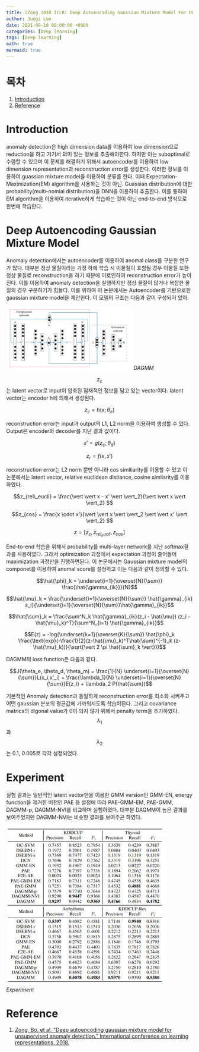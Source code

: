 ```yaml
---
title: (Zong 2018 ICLR) Deep Autoencoding Gaussian Mixture Model For Unsupervised Anomaly Detection
author: Jungi Lee
date: 2021-09-10 00:00:00 +0900
categories: [Deep learning]
tags: [Deep learning]
math: true
mermaid: true
---
```

# 목차 
1. [Introduction](#introduction)  
1. [Reference](#reference)  

# Introduction

anomaly detection은 high dimension data를 이용하여 low dimension으로 reduction을 하고 거기서 의미 있는 정보를 추출해야한다. 하지만 이는 suboptimal로 수렴할 수 있으며 이 문제를 해결하기 위해서 autoencoder를 이용하여 low dimension representation과 reconstruction error를 생성한다. 이러한 정보를 이용하여 guassian mixture model을 이용하여 분류를 한다. 이때 Expectation-Maximization(EM) algorithm을 사용하는 것이 아닌. Guassian distribution에 대한 probability(multi-nomial distribution)을 DNN을 이용하여 추출한다. 이를 통하여 EM algorithm을 이용하여 iterative하게 학습하는 것이 아닌 end-to-end 방식으로 한번에 학습한다.

# Deep Autoencoding Gaussian Mixture Model

Anomaly detection에서는 autoencoder를 이용하여 anomal class를 구분한 연구가 많다. 대부분 정상 물질이라는 가정 하에 학습 시 이물질이 포함될 경우 이물질 또한 정상 물질로 reconstruction을 하기 때문에 이로인하여 reconstruction error가 높아진다. 이를 이용하여 anomaly detection을 실행하지만 정상 물질이 많거나 복잡한 물질의 경우 구분하기가 힘들다. 이를 위하여 이 논문에서는 Autoencoder를 기반으로한 gaussian mixture model을 제안한다. 이 모델의 구조는 다음과 같이 구성되어 있아.


![archi][archi]
_DAGMM_

$$z_c$$는 latent vector로 input이 압축된 잠재적인 정보를 담고 있는 vector이다. latent vector는 encoder h에 의해서 생성된다.

$$z_c = h(x; \theta_e)$$

reconstruction error는 input과 output의 L1, L2 norm을 이용하여 생성할 수 있다. Output은 encoder와 decoder를 지난 결과 값이다.

$$x' = g(z_c; \theta_d)$$

$$z_r = f(x,x')$$

reconstruction error는 L2 norm 뿐만 아니라 cos similiarity를 이용할 수 있고 이 논문에서는 latent vector, relative euclidean distiance, cosine similarity를 이용하였다.

$$z_{rel\_eucli} = \frac{\vert \vert x - x' \vert \vert_2}{\vert \vert x \vert \vert_2} $$

$$z_{cos} = \frac{x \cdot x'}{\vert \vert x \vert \vert_2 \vert \vert x' \vert \vert_2} $$

$$z= [z_c, z_{rel_eucli}, z_{cos}] $$

End-to-end 학습을 위해서 probability를 multi-layer network를 지난 softmax결과를 사용하였다. 그래서 optimization 과정에서 expectation 과정이 줄어들어 maximization 과정만을 진행하면된다. 이 논문에서는 Gaussian mixture model의 componet를 이용하여 anomal score를 설정하고 이는 다음과 같이 정의할 수 있다.

$$\hat{\phi}_k = \underset{i=1}{\overset{N}{\sum}} \frac{\hat{\gamma_{ik}}}{N}$$

$$\hat{\mu}_k = \frac{\underset{i=1}{\overset{N}{\sum}} \hat{\gamma}_{ik} z_i}{\underset{i=1}{\overset{N}{\sum}}\hat{\gamma}_{ik}}$$

$$\hat{\sum}_k = \frac{\sum^N_k \hat{\gamma}_{ik}(z_i - \hat{\mu}) (z_i - \hat{\mu}_k)^T}{\sum^N_{i=1} \hat{\gamma}_{ik}}$$

$$E(z) = -log(\underset{k=1}{\overset{K}{\sum}} \hat{\phi}_k \frac{\text{exp}(-\frac{1}{2}(z-\hat{\mu}_k)^T\hat{\sum}^{-1}_k (z- \hat{\mu}_k))}{\sqrt{\vert 2 \pi \hat{\sum}_k \vert}})$$

DAGMM의 loss function은 다음과 같다.

$$J(\theta_e, \theta_d, \theta_m) = \frac{1}{N} \underset{i=1}{\overset{N}{\sum}}L(x_i,x'_i) + \frac{\lambda_1}{N} \underset{i=1}{\overset{N}{\sum}}E(z_i) + \lambda_2 P(\hat{\sum})$$

기본적인 Anomaly detection과 동일하게 reconstruction error를 최소화 시켜주고 어떤 gaussian 분포의 평균값에 가까워지도록 학습이된다. 그리고 covariance matrics의 digonal value가 0이 되지 않기 위해서 penalty term을 추가하였다. $$\lambda_1$$과 $$\lambda_2$$는 0.1, 0.005로 각각 설정되었다.

# Experiment 

실험 결과는 일반적인 latent vector만을 이용한 GMM version인 GMM-EN, energy function을 제거한 버전인 PAE 등 설정에 따라 PAE-GMM-EM, PAE-GMM, DAGMM-p, DAGMM-NVI를 비교하며 실험하였다. 대부분 DAGMM이 높은 결과를 보여주었지만 DAGMM-NVI는 비슷한 결과를 보여주곤 하였다.

![exp][exp]
_Experiment_

# Reference
1. [Zong, Bo, et al. "Deep autoencoding gaussian mixture model for unsupervised anomaly detection." International conference on learning representations. 2018.][paper]

[paper]: https://sites.cs.ucsb.edu/~bzong/doc/iclr18-dagmm.pdf

[archi]: /assets/img/DNN/DAGMM/archi.png
[exp]: /assets/img/DNN/DAGMM/exp.png

